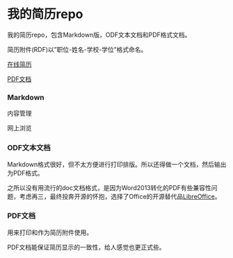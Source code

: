 我的简历repo
============

我的简历repo，包含Markdown版，ODF文本文档和PDF格式文档。

简历附件(RDF)以”职位-姓名-学校-学位”格式命名。

[在线简历](https://github.com/kitian616/resume/blob/master/%E5%89%8D%E7%AB%AF%E5%AE%9E%E4%B9%A0%E7%94%9F-%E7%94%B0%E7%90%A6-%E5%8C%97%E4%BA%AC%E7%A7%91%E6%8A%80%E5%A4%A7%E5%AD%A6-%E7%A1%95%E5%A3%AB.md)

[PDF文档](https://github.com/kitian616/resume/blob/master/%E5%89%8D%E7%AB%AF%E5%B7%A5%E7%A8%8B%E5%B8%88-%E7%94%B0%E7%90%A6-%E5%8C%97%E4%BA%AC%E7%A7%91%E6%8A%80%E5%A4%A7%E5%AD%A6-%E7%A1%95%E5%A3%AB.pdf)

### Markdown

内容管理

网上浏览

### ODF文本文档

Markdown格式很好，但不太方便进行打印排版。所以还得做一个文档，然后输出为PDF格式。

之所以没有用流行的doc文档格式，是因为Word2013转化的PDF有些兼容性问题，考虑再三，最终投奔开源的怀抱，选择了Office的开源替代品[LibreOffice](https://www.libreoffice.org/)。

### PDF文档

用来打印和作为简历附件使用。

PDF文档能保证简历显示的一致性，给人感觉也更正式些。
